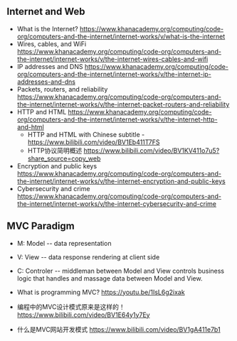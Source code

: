 ## Internet and Web

* What is the Internet?  https://www.khanacademy.org/computing/code-org/computers-and-the-internet/internet-works/v/what-is-the-internet
* Wires, cables, and WiFi  https://www.khanacademy.org/computing/code-org/computers-and-the-internet/internet-works/v/the-internet-wires-cables-and-wifi
* IP addresses and DNS  https://www.khanacademy.org/computing/code-org/computers-and-the-internet/internet-works/v/the-internet-ip-addresses-and-dns
* Packets, routers, and reliability  https://www.khanacademy.org/computing/code-org/computers-and-the-internet/internet-works/v/the-internet-packet-routers-and-reliability
* HTTP and HTML  https://www.khanacademy.org/computing/code-org/computers-and-the-internet/internet-works/v/the-internet-http-and-html
  * HTTP and HTML with Chinese subtitle - https://www.bilibili.com/video/BV1Eb411T7FS
  * HTTP协议简明概述 https://www.bilibili.com/video/BV1KV411o7u5?share_source=copy_web
* Encryption and public keys  https://www.khanacademy.org/computing/code-org/computers-and-the-internet/internet-works/v/the-internet-encryption-and-public-keys
* Cybersecurity and crime  https://www.khanacademy.org/computing/code-org/computers-and-the-internet/internet-works/v/the-internet-cybersecurity-and-crime


## MVC Paradigm

* M: Model  -- data representation
* V: View  -- data response rendering at client side
* C: Controler -- middleman between Model and View controls business logic that handles and massage data between Model and View.

* What is programming MVC?  https://youtu.be/1IsL6g2ixak
* 编程中的MVC设计模式原来是这样的！ https://www.bilibili.com/video/BV1E64y1y7Ey
* 什么是MVC网站开发模式 https://www.bilibili.com/video/BV1gA411e7b1

